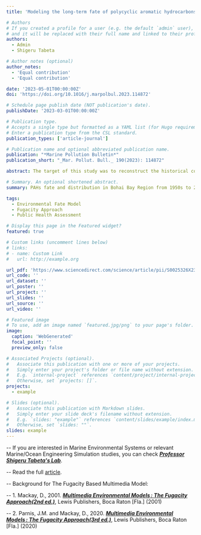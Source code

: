 ```yaml
---
title: 'Modeling the long-term fate of polycyclic aromatic hydrocarbons (PAHs) and public health risk in Bohai Bay Sea Area, China'

# Authors
# If you created a profile for a user (e.g. the default `admin` user), write the username (folder name) here
# and it will be replaced with their full name and linked to their profile.
authors:
  - Admin
  - Shigeru Tabeta

# Author notes (optional)
author_notes:
  - 'Equal contribution'
  - 'Equal contribution'

date: '2023-05-01T00:00:00Z'
doi: 'https://doi.org/10.1016/j.marpolbul.2023.114872'

# Schedule page publish date (NOT publication's date).
publishDate: '2023-03-01T00:00:00Z'

# Publication type.
# Accepts a single type but formatted as a YAML list (for Hugo requirements).
# Enter a publication type from the CSL standard.
publication_types: ['article-journal']

# Publication name and optional abbreviated publication name.
publication: "*Marine Pollution Bulletin*"
publication_short: "_Mar. Pollut. Bull._ 190(2023): 114872"

abstract: The target of this study was to reconstruct the historical concentration, distribution, variation, and exposure risk evaluation for EPA PAHs to the whole sea of Bohai Bay and the coastal population, by employing a specific dynamic multimedia model during 1950–2050. The unsteady-state model, driven by temporal energy activities from 1950 and sustainable scenarios based on socioeconomic development, indicated the annual emission increased by 4.6 times (from 84.8 tons to 391 tons) until 2020 and resulted in concentrations up to 5.2 times in the atmospheric compartment, and 4.9 times in seawater. Two peak concentrations in 1997 and 2014, consistent with total PAHs input revealed significant regional anthropogenic input in northern Bohai Bay (Tianjin) and southern Bohai Bay (Hebei). The peak-to-peak values of the timing concentration revealed a notably alternative increase in the south (+109.4 %–128.6 %), instead of the rapid decline in the north (−21.5 %–44.5 %). The dominant processes at air-seawater interfaces were air-seawater molecular transfer (from 38.4 % to 51.8 %), and wet deposition (from 60.5 % to 47.5 %). Under 5 shared socioeconomic pathways, the optimal scenario (SSP1) achieved a 24.7 % emission decline, an atmospheric decrease of 15.1 %–31.1 %, and 24.8 %–41.2 % mitigation in seawater during 2020–2050, and each pathway exhibited a general lessening concave in the northern developed municipality, compared with convex in the southern developing regions. The inhalation risk assessment evaluated 10 generations living on Bohai Bay coasts, with an acceptable result, while the current sustainable conceive was with meager fruition in reducing risk.

# Summary. An optional shortened abstract.
summary: PAHs fate and distribution in Bohai Bay Region from 1950s to 2050s has been simulated. The public health assessment revealed an acceptable inhalation risk level. 

tags:
  - Environmental Fate Model
  - Fugacity Approach
  - Public Health Assessment

# Display this page in the Featured widget?
featured: true

# Custom links (uncomment lines below)
# links:
# - name: Custom Link
#   url: http://example.org

url_pdf: 'https://www.sciencedirect.com/science/article/pii/S0025326X2300303X/pdfft?md5=aa0ba9de1848b44863640860b95ed16a&pid=1-s2.0-S0025326X2300303X-main.pdf'
url_code: ''
url_dataset: ''
url_poster: ''
url_project: ''
url_slides: ''
url_source: ''
url_video: ''

# Featured image
# To use, add an image named `featured.jpg/png` to your page's folder.
image:
  caption: 'WebGenerated'
  focal_point: ''
  preview_only: false

# Associated Projects (optional).
#   Associate this publication with one or more of your projects.
#   Simply enter your project's folder or file name without extension.
#   E.g. `internal-project` references `content/project/internal-project/index.md`.
#   Otherwise, set `projects: []`.
projects:
  - example

# Slides (optional).
#   Associate this publication with Markdown slides.
#   Simply enter your slide deck's filename without extension.
#   E.g. `slides: "example"` references `content/slides/example/index.md`.
#   Otherwise, set `slides: ""`.
slides: example
---
```


-- If you are interested in Marine Environmental Systems or relevant Marine/Ocean Engineering Simulation studies, you can check [_**Professor Shigeru Tabeta's Lab**_](https://mee.k.u-tokyo.ac.jp/).

-- Read the full [article](https://www.sciencedirect.com/science/article/pii/S0025326X2300303X/pdfft?md5=aa0ba9de1848b44863640860b95ed16a&pid=1-s2.0-S0025326X2300303X-main.pdf).

-- Background for The Fugacity Based Multimedia Model: 

-- 1. Mackay, D., 2001. [_**Multimedia Environmental Models : The Fugacity Approach(2nd ed.)**_](https://www.taylorfrancis.com/books/mono/10.1201/9781420032543/multimedia-environmental-models-donald-mackay), Lewis Publishers, Boca Raton [Fla.] (2001)

-- 2. Parnis, J.M. and Mackay, D., 2020. [_**Multimedia Environmental Models : The Fugacity Approach(3rd ed.)**_](https://www.taylorfrancis.com/books/mono/10.1201/9780367809829/multimedia-environmental-models-donald-mackay-mark-parnis), Lewis Publishers, Boca Raton [Fla.] (2020)
